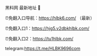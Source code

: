 黑料网 最新地址 👋

⏰免翻入口导航：https://hlbk6.com/ （最新）

⏰免翻入口1：https://hjg5.v2dbkhlbk.com/

⏰免翻入口2：https://tu1hlbk.com/

telegram:https://t.me/HLBK9696com
